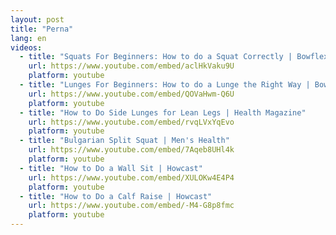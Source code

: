 ```yaml
---
layout: post
title: "Perna"
lang: en
videos:
  - title: "Squats For Beginners: How to do a Squat Correctly | Bowflex"
    url: https://www.youtube.com/embed/aclHkVaku9U
    platform: youtube
  - title: "Lunges For Beginners: How to do a Lunge the Right Way | Bowflex"
    url: https://www.youtube.com/embed/QOVaHwm-Q6U
    platform: youtube
  - title: "How to Do Side Lunges for Lean Legs | Health Magazine"
    url: https://www.youtube.com/embed/rvqLVxYqEvo
    platform: youtube
  - title: "Bulgarian Split Squat | Men's Health"
    url: https://www.youtube.com/embed/7Aqeb8UHl4k
    platform: youtube
  - title: "How to Do a Wall Sit | Howcast"
    url: https://www.youtube.com/embed/XULOKw4E4P4
    platform: youtube
  - title: "How to Do a Calf Raise | Howcast"
    url: https://www.youtube.com/embed/-M4-G8p8fmc
    platform: youtube
---
```

